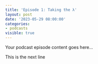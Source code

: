 ```yaml
---
title: 'Episode 1: Taking the λ'
layout: post
date: '2023-05-29 08:00:00'
categories:
- podcasts
visible: true
---
```


Your podcast episode content goes here...

This is the next line
